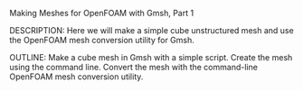 Making Meshes for OpenFOAM with Gmsh, Part 1

DESCRIPTION:
Here we will make a simple cube unstructured mesh and use the OpenFOAM mesh conversion utility for Gmsh.

OUTLINE:
Make a cube mesh in Gmsh with a simple script.
Create the mesh using the command line.
Convert the mesh with the command-line OpenFOAM mesh conversion utility.